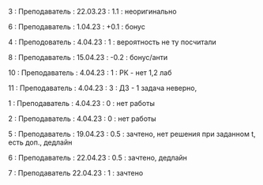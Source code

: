 3 : Преподаватель : 22.03.23 : 1.1 : неоригинально

6 : Преподаватель : 1.04.23 : +0.1 : бонус

4 : Преподователь : 4.04.23 : 1 : вероятность не ту посчитали

8 : Преподаватель : 15.04.23 : -0.2 : бонус/анти

10 : Преподаватель : 4.04.23 : 1 : РК - нет 1,2 лаб

11 : Преподаватель : 4.04.23 : 3 : ДЗ - 1 задача неверно, 

1 : Преподаватель : 4.04.23 : 0 : нет работы

2 : Преподаватель : 4.04.23 : 0 : нет работы

5 : Преподаватель : 19.04.23 : 0.5 : зачтено, нет решения при заданном t, есть доп., дедлайн

6 : Преподаватель : 22.04.23 : 0.5 : зачтено, дедлайн 

7 : Преподаватель 22.04.23 : 1 : зачтено

